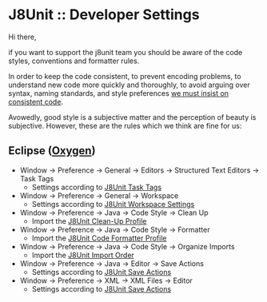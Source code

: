 # J8Unit :: Developer Settings

Hi there,

if you want to support the j8unit team you should be aware of the code styles, conventions and formatter rules.

In order to keep the code consistent, to prevent encoding problems, to understand new code more quickly and thoroughly,
to avoid arguing over syntax, naming standards, and style preferences
[we must insist on consistent code](https://www.google.de/search?q=coding+style+matters).

Avowedly, good style is a subjective matter and the perception of beauty is subjective.
However, these are the rules which we think are fine for us:

## Eclipse ([Oxygen](https://projects.eclipse.org/releases/oxygen))

- Window -> Preference -> General -> Editors -> Structured Text Editors -> Task Tags
    - Settings according to [J8Unit Task Tags](./eclipse/j8unit_general_editors_structured-text-editors_task-tags.md)
- Window -> Preference -> General -> Workspace
    - Settings according to [J8Unit Workspace Settings](./eclipse/j8unit_general_workspace.md)
- Window -> Preference -> Java -> Code Style -> Clean Up
    - Import the [J8Unit Clean-Up Profile](./eclipse/j8unit_java_code-style_clean-up.xml)
- Window -> Preference -> Java -> Code Style -> Formatter
    - Import the [J8Unit Code Formatter Profile](./eclipse/j8unit_java_code-style_formatter.xml)
- Window -> Preference -> Java -> Code Style -> Organize Imports
    - Import the [J8Unit Import Order](./eclipse/j8unit_java_code-style_organize_imports.importorder)
- Window -> Preference -> Java -> Editor -> Save Actions
    - Settings according to [J8Unit Save Actions](./eclipse/j8unit_java_editor_save-actions.md)
- Window -> Preference -> XML -> XML Files -> Editor
    - Settings according to [J8Unit Save Actions](./eclipse/j8unit_xml_xml-files_editor.md)
